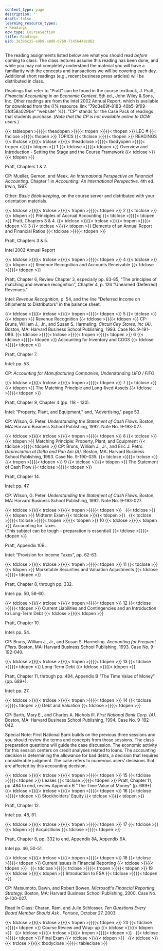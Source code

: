```yaml
---
content_type: page
description: ''
draft: false
learning_resource_types:
- Readings
ocw_type: CourseSection
title: Readings
uid: 3e305c25-e9b9-a0d9-8759-71456449cd62
---
```

The reading assignments listed below are what you should read _before_ coming to class. The class lectures assume this reading has been done, and while you may not completely understand the material you will have a familiarity with the concepts and transactions we will be covering each day. Additional short readings (e.g., recent business press articles) will be distributed in class.

Readings that refer to "Pratt" can be found in the course textbook, J. Pratt, _Financial Accounting in an Economic Context_, 5th ed., John Wiley & Sons, Inc. Other readings are from the Intel 2002 Annual Report, which is available for download from the {{% resource_link "79d3e69f-8183-40b5-9f99-5fdf58a029be" "website" %}}. "CP" stands for the Case Pack of readings that students purchase. (_Note that the CP is not available online to OCW users_.)

{{< tableopen >}}{{< theadopen >}}{{< tropen >}}{{< thopen >}}
LEC #
{{< thclose >}}{{< thopen >}}
TOPICS
{{< thclose >}}{{< thopen >}}
READINGS
{{< thclose >}}{{< trclose >}}{{< theadclose >}}{{< tbodyopen >}}{{< tropen >}}{{< tdopen >}}
1
{{< tdclose >}}{{< tdopen >}}
Overview and Introduction - Setting the Stage and the Course Framework
{{< tdclose >}}{{< tdopen >}}

Pratt, Chapters 1 & 2.

CP: Mueller, Gernon, and Meek. _An International Perspective on Financial Accounting_. Chapter 1 in _Accounting: An International Perspective_. 4th ed. Irwin, 1997.

Other: _Basic Book-keeping_, on the course server and distributed with your orientation materials.

{{< tdclose >}}{{< trclose >}}{{< tropen >}}{{< tdopen >}}
2
{{< tdclose >}}{{< tdopen >}}
Principles of Accrual Accounting
{{< tdclose >}}{{< tdopen >}}
Pratt, Chapters 3 & 4.
{{< tdclose >}}{{< trclose >}}{{< tropen >}}{{< tdopen >}}
3
{{< tdclose >}}{{< tdopen >}}
Elements of an Annual Report and Financial Ratios
{{< tdclose >}}{{< tdopen >}}

Pratt, Chapters 3 & 5.

Intel 2002 Annual Report

{{< tdclose >}}{{< trclose >}}{{< tropen >}}{{< tdopen >}}
4
{{< tdclose >}}{{< tdopen >}}
Revenue Recognition and Accounts Receivable
{{< tdclose >}}{{< tdopen >}}

Pratt, Chapter 6, Review Chapter 3, especially pp. 83-85, "The principles of matching and revenue recognition", Chapter 4, p. 126 "Unearned (Deferred) Revenues."

Intel: _Revenue Recognition_, p. 54, and the line "Deferred Income on Shipments to Distributors" in the balance sheet.

{{< tdclose >}}{{< trclose >}}{{< tropen >}}{{< tdopen >}}
5
{{< tdclose >}}{{< tdopen >}}
Revenue Recognition
{{< tdclose >}}{{< tdopen >}}
CP: Bruns, William J., Jr., and Susan S. Harmeling. _Circuit City Stores, Inc (A)_. Boston, MA: Harvard Business School Publishing, 1993. Case No. 9-191-086.
{{< tdclose >}}{{< trclose >}}{{< tropen >}}{{< tdopen >}}
6
{{< tdclose >}}{{< tdopen >}}
Accounting for Inventory and COGS
{{< tdclose >}}{{< tdopen >}}

Pratt, Chapter 7.

Intel: pp. 53.

CP: _Accounting for Manufacturing Companies, Understanding LIFO / FIFO_.

{{< tdclose >}}{{< trclose >}}{{< tropen >}}{{< tdopen >}}
7
{{< tdclose >}}{{< tdopen >}}
The Matching Principle and Long-lived Assets
{{< tdclose >}}{{< tdopen >}}

Pratt, Chapter 9, Chapter 4 (pp. 118 - 130).

Intel: "Property, Plant, and Equipment," and, "Advertising," page 53.

CP: Wilson, G. Peter. _Understanding the Statement of Cash Flows_. Boston, MA: Harvard Business School Publishing, 1992. Note No. 9-193-027.

{{< tdclose >}}{{< trclose >}}{{< tropen >}}{{< tdopen >}}
8
{{< tdclose >}}{{< tdopen >}}
Matching Principle: Property, Plant, and Equipment
{{< tdclose >}}{{< tdopen >}}
CP: Bruns, William J., Jr., and Eric J. Petro. _Depreciation at Delta and Pan Am (A)_. Boston, MA: Harvard Business School Publishing, 1993. Case No. 9-190-035.
{{< tdclose >}}{{< trclose >}}{{< tropen >}}{{< tdopen >}}
9
{{< tdclose >}}{{< tdopen >}}
The Statement of Cash Flow
{{< tdclose >}}{{< tdopen >}}

Pratt, Chapter 14.

Intel: pp. 47.

CP: Wilson, G. Peter. _Understanding the Statement of Cash Flows_. Boston, MA: Harvard Business School Publishing, 1992. Note No. 9-193-027.

{{< tdclose >}}{{< trclose >}}{{< tropen >}}{{< tdopen >}}
 
{{< tdclose >}}{{< tdopen >}}
Midterm Exam
{{< tdclose >}}{{< tdopen >}}
 
{{< tdclose >}}{{< trclose >}}{{< tropen >}}{{< tdopen >}}
10
{{< tdclose >}}{{< tdopen >}}
Accounting for Taxes   
(This subject can be tough - preparation is essential)
{{< tdclose >}}{{< tdopen >}}

Pratt, Appendix 10B.

Intel: "Provision for Income Taxes", pp. 62-63.

{{< tdclose >}}{{< trclose >}}{{< tropen >}}{{< tdopen >}}
11
{{< tdclose >}}{{< tdopen >}}
Marketable Securities and Valuation Adjustments
{{< tdclose >}}{{< tdopen >}}

Pratt, Chapter 8, through pp. 332.

Intel: pp. 50, 58-60.

{{< tdclose >}}{{< trclose >}}{{< tropen >}}{{< tdopen >}}
12
{{< tdclose >}}{{< tdopen >}}
Current Liabilities and Contingencies and an Introduction to Long-Term Debt
{{< tdclose >}}{{< tdopen >}}

Pratt, Chapter 10.

Intel: pp. 54.

CP: Bruns, William J., Jr., and Susan S. Harmeling. _Accounting for Frequent Fliers_. Boston, MA: Harvard Business School Publishing, 1993. Case No. 9-192-040.

{{< tdclose >}}{{< trclose >}}{{< tropen >}}{{< tdopen >}}
13
{{< tdclose >}}{{< tdopen >}}
Long-Term Debt
{{< tdclose >}}{{< tdopen >}}

Pratt, Chapter 11, through pp. 484, Appendix B "The Time Value of Money" (pp. 689+).

Intel: pp. 27.

{{< tdclose >}}{{< trclose >}}{{< tropen >}}{{< tdopen >}}
14
{{< tdclose >}}{{< tdopen >}}
Debt and Valuation
{{< tdclose >}}{{< tdopen >}}

CP: Barth, Mary E., and Charles A. Nichols III. _First National Bank Corp. (A)_. Boston, MA: Harvard Business School Publishing, 1994. Case No. 9-192-042.

Special Note: First National Bank builds on the previous three sessions and you should review the terms and concepts from those sessions. The class preparation questions will guide the case discussion. The economic activity for this session centers on credit analyses related to loans. The accounting decision is determining the allowance for bad debts, a decision that requires considerable judgment. The case refers to numerous users' decisions that are affected by this accounting decision.

{{< tdclose >}}{{< trclose >}}{{< tropen >}}{{< tdopen >}}
15
{{< tdclose >}}{{< tdopen >}}
Leases
{{< tdclose >}}{{< tdopen >}}
Pratt, Chapter 11, pp. 484 to end, review Appendix B "The Time Value of Money" (p. 689+).
{{< tdclose >}}{{< trclose >}}{{< tropen >}}{{< tdopen >}}
16
{{< tdclose >}}{{< tdopen >}}
Stockholders' Equity
{{< tdclose >}}{{< tdopen >}}

Pratt, Chapter 12.

Intel: pp. 48, 61.

{{< tdclose >}}{{< trclose >}}{{< tropen >}}{{< tdopen >}}
17
{{< tdclose >}}{{< tdopen >}}
Acquisitions
{{< tdclose >}}{{< tdopen >}}

Pratt, Chapter 8, pp. 332 to end, Appendix 8A, Appendix 9A.

Intel pp. 46, 50-51.

{{< tdclose >}}{{< trclose >}}{{< tropen >}}{{< tdopen >}}
18
{{< tdclose >}}{{< tdopen >}}
Current Issues in Financial Reporting
{{< tdclose >}}{{< tdopen >}}
 
{{< tdclose >}}{{< trclose >}}{{< tropen >}}{{< tdopen >}}
19
{{< tdclose >}}{{< tdopen >}}
Introduction to FSA
{{< tdclose >}}{{< tdopen >}}

CP: Matsumoto, Dawn, and Robert Bowen. _Microsoft's Financial Reporting Strategy._ Boston, MA: Harvard Business School Publishing, 2000. Case No. 9-100-027.

Read In Class: Charan, Ram, and Julie Schlosser. _Ten Questions Every Board Member Should Ask_ . _Fortune_, October 27, 2003.

{{< tdclose >}}{{< trclose >}}{{< tropen >}}{{< tdopen >}}
20
{{< tdclose >}}{{< tdopen >}}
Course Review and Wrap-up
{{< tdclose >}}{{< tdopen >}}
 
{{< tdclose >}}{{< trclose >}}{{< tropen >}}{{< tdopen >}}
 
{{< tdclose >}}{{< tdopen >}}
Final Exam
{{< tdclose >}}{{< tdopen >}}
 
{{< tdclose >}}{{< trclose >}}{{< tbodyclose >}}{{< tableclose >}}